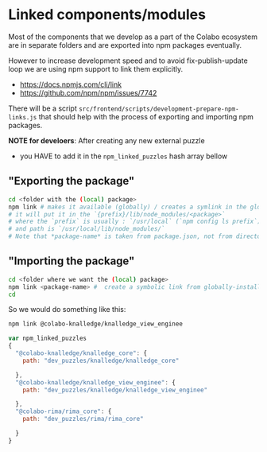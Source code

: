 # Linked components/modules

Most of the components that we develop as a part of the Colabo ecosystem are in separate folders and are exported into npm packages eventually.

However to increase development speed and to avoid fix-publish-update loop we are using npm support to link them explicitly.

+ https://docs.npmjs.com/cli/link
+ https://github.com/npm/npm/issues/7742

There will be a script `src/frontend/scripts/development-prepare-npm-links.js` that should help with the process of exporting and importing npm packages.

**NOTE for develoers**: After creating any new external puzzle
* you HAVE to add it in the `npm_linked_puzzles` hash array bellow

## "Exporting the package"

```sh
cd <folder with the (local) package>
npm link # makes it available (globally) / creates a symlink in the global folder
# it will put it in the `{prefix}/lib/node_modules/<package>`
# where the `prefix` is usually : `/usr/local` (`npm config ls prefix`)
# and path is `/usr/local/lib/node_modules/`
# Note that *package-name* is taken from package.json, not from directory name.
```

## "Importing the package"

```sh
cd <folder where we want the (local) package>
npm link <package-name> #  create a symbolic link from globally-installed package-name to node_modules/ of the current folder
cd
```

So we would do something like this:

```sh
npm link @colabo-knalledge/knalledge_view_enginee
```

```js
var npm_linked_puzzles
{
  "@colabo-knalledge/knalledge_core": {
    path: "dev_puzzles/knalledge/knalledge_core"

  },
  "@colabo-knalledge/knalledge_view_enginee": {
    path: "dev_puzzles/knalledge/knalledge_view_enginee"

  },
  "@colabo-rima/rima_core": {
    path: "dev_puzzles/rima/rima_core"

  }
}
```
